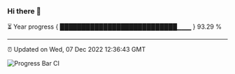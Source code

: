 ### Hi there 👋

⏳ Year progress { ███████████████████████████▁▁▁ } 93.29 %

---

⏰ Updated on Wed, 07 Dec 2022 12:36:43 GMT

![Progress Bar CI](https://github.com/ZhaoGui/ZhaoGui/workflows/Progress%20Bar%20CI/badge.svg)
